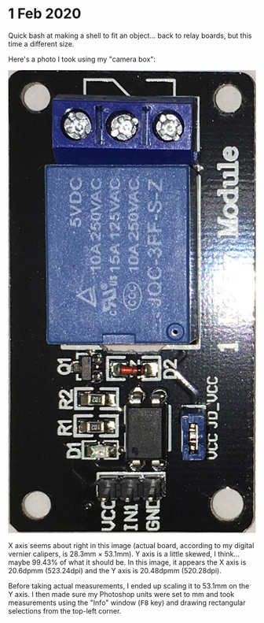 # 1 Feb 2020

Quick bash at making a shell to fit an object... back to relay boards, but this time a different size.

Here's a photo I took using my "camera box":

![Larger relay module iPhone camera box photo](i/0019-relaymodule.jpg)

X axis seems about right in this image (actual board, according to my digital vernier calipers, is 28.3mm &times; 53.1mm). Y axis is a little skewed, I think... maybe 99.43% of what it should be. In this image, it appears the X axis is 20.6dpmm (523.24dpi) and the Y axis is 20.48dpmm (520.28dpi).

Before taking actual measurements, I ended up scaling it to 53.1mm on the Y axis. I then made sure my Photoshop units were set to mm and took measurements using the "Info" window (<kbd>F8</kbd> key) and drawing rectangular selections from the top-left corner.

